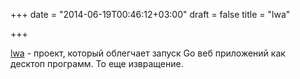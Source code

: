 +++
date = "2014-06-19T00:46:12+03:00"
draft = false
title = "lwa"

+++

<p><a href="https://github.com/extemporalgenome/lwa">lwa</a>&nbsp;- проект, который облегчает запуск Go&nbsp;веб приложений как десктоп&nbsp;программ. То еще извращение.</p>

